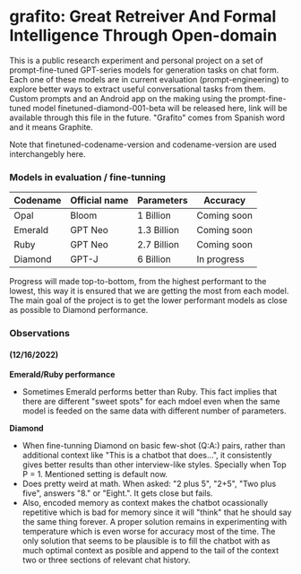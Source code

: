# grafito: Great Retreiver And Formal Intelligence Through Open-domain
This is a public research experiment and personal project on a set of prompt-fine-tuned GPT-series models for generation tasks on chat form. Each one of these models are in current evaluation (prompt-engineering) to explore better ways to extract useful conversational tasks from them. Custom prompts and an Android app on the making using the prompt-fine-tuned model finetuned-diamond-001-beta will be released here, link will be available through this file in the future. "Grafito" comes from Spanish word and it means Graphite.

Note that finetuned-codename-version and codename-version are used interchangebly here.

### Models in evaluation / fine-tunning
| Codename    |Official name| Parameters  | Accuracy    |
| ----------- | ----------- | ----------- | ----------- |
| Opal        | Bloom       | 1 Billion   | Coming soon | 
| Emerald     | GPT Neo     | 1.3 Billion | Coming soon |
| Ruby        | GPT Neo     | 2.7 Billion | Coming soon |
| Diamond     | GPT-J       | 6 Billion   | In progress |

Progress will made top-to-bottom, from the highest performant to the lowest, this way it is ensured that we are getting the most from each model. The main goal of the project is to get the lower performant models as close as possible to Diamond performance.

### Observations

#### (12/16/2022)
**Emerald/Ruby performance**

- Sometimes Emerald performs better than Ruby. This fact implies that there are different "sweet spots" for each mdoel even when the same model is feeded on the same data with different number of parameters.

**Diamond**
- When fine-tunning Diamond on basic few-shot (Q:A:) pairs, rather than additional context like "This is a chatbot that does...", it consistently gives better results than other interview-like styles. Specially when Top P = 1. Mentioned setting is default now.
- Does pretty weird at math. When asked: "2 plus 5", "2+5", "Two plus five", answers "8." or "Eight.". It gets close but fails.
- Also, encoded memory as context makes the chatbot ocassionally repetitive which is bad for memory since it will "think" that he should say the same thing forever. A proper solution remains in experimenting with temperature which is even worse for accuracy most of the time. The only solution that seems to be plausible is to fill the chatbot with as much optimal context as posible and append to the tail of the context two or three sections of relevant chat history.
